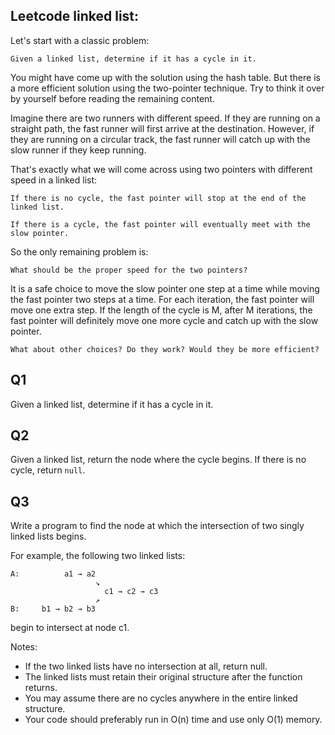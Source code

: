 ## Leetcode linked list:
Let's start with a classic problem:

```Given a linked list, determine if it has a cycle in it.```

You might have come up with the solution using the hash table. But there is a more efficient solution using the two-pointer technique. Try to think it over by yourself before reading the remaining content.

Imagine there are two runners with different speed. If they are running on a straight path, the fast runner will first arrive at the destination. However, if they are running on a circular track, the fast runner will catch up with the slow runner if they keep running.

That's exactly what we will come across using two pointers with different speed in a linked list:

```If there is no cycle, the fast pointer will stop at the end of the linked list.```

```If there is a cycle, the fast pointer will eventually meet with the slow pointer.```

So the only remaining problem is:

```What should be the proper speed for the two pointers?```

It is a safe choice to move the slow pointer one step at a time while moving the fast pointer two steps at a time. For each iteration, the fast pointer will move one extra step. If the length of the cycle is M, after M iterations, the fast pointer will definitely move one more cycle and catch up with the slow pointer.

```What about other choices? Do they work? Would they be more efficient?```

## Q1
Given a linked list, determine if it has a cycle in it.

## Q2

Given a linked list, return the node where the cycle begins. If there is no cycle, return `null`.

## Q3

Write a program to find the node at which the intersection of two singly linked lists begins.


For example, the following two linked lists:
```
A:          a1 → a2
                   ↘
                     c1 → c2 → c3
                   ↗            
B:     b1 → b2 → b3
```

begin to intersect at node c1.


Notes:

- If the two linked lists have no intersection at all, return null.
- The linked lists must retain their original structure after the function returns.
- You may assume there are no cycles anywhere in the entire linked structure.
- Your code should preferably run in O(n) time and use only O(1) memory.
